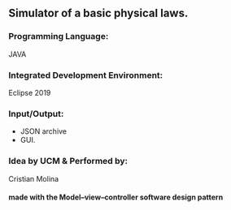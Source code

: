 
## Simulator of a basic physical laws. 

### Programming Language: 

JAVA

### Integrated Development Environment: 

Eclipse 2019


### Input/Output: 

- JSON archive 
- GUI.

### Idea by UCM & Performed by: 

Cristian Molina

#### made with the Model–view–controller software design pattern
